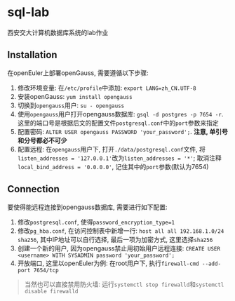 # sql-lab

西安交大计算机数据库系统的lab作业

## Installation

在openEuler上部署openGauss, 需要遵循以下步骤:

1. 修改环境变量: 在`/etc/profile`中添加: `export LANG=zh_CN.UTF-8`
2. 安装openGauss: `yum install opengauss`
3. 切换到`opengauss`用户: `su - opengauss`
4. 使用`opengauss`用户打开opengauss数据库: `gsql -d postgres -p 7654 -r`. 这里的端口号是根据后文的配置文件`postgresql.conf`中的`port`参数来指定
5. 配置密码: `ALTER USER opengauss PASSWORD 'your_password';`. **注意, 单引号和分号都必不可少**
6. 配置远程: 在`opengauss`用户下, 打开`./data/postgresql.conf`文件, 将`listen_addresses = '127.0.0.1'`改为`listen_addresses = '*'`; 取消注释`local_bind_address = '0.0.0.0'`, 记住其中的`port`参数(默认为7654)

## Connection

要使得能远程连接到opengauss数据库, 需要进行如下配置:

1. 修改`postgresql.conf`, 使得`password_encryption_type=1`
2. 修改`pg_hba.conf`, 在访问控制表中新增一行: `host all all 192.168.1.0/24 sha256`, 其中IP地址可以自行选择, 最后一项为加密方式, 这里选择`sha256`
3. 创建一个新的用户, 因为opengauss禁止用初始用户远程连接: `CREATE USER <username> WITH SYSADMIN password 'your_password';`
4. 开放端口, 这里以openEuler为例: 在root用户下, 执行`firewall-cmd --add-port 7654/tcp`

> 当然也可以直接禁用防火墙: 运行`systemctl stop firewalld`和`systemctl disable firewalld`
